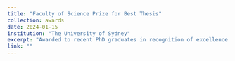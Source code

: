 ```yaml
---
title: "Faculty of Science Prize for Best Thesis"
collection: awards
date: 2024-01-15
institution: "The University of Sydney"
excerpt: "Awarded to recent PhD graduates in recognition of excellence in their PhD thesis."
link: ""
---
```

